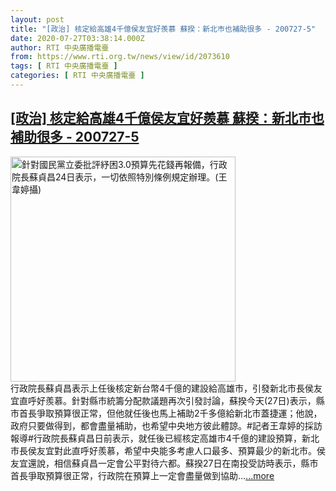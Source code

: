 ```yaml
---
layout: post
title: "[政治] 核定給高雄4千億侯友宜好羨慕 蘇揆：新北巿也補助很多 - 200727-5"
date: 2020-07-27T03:38:14.000Z
author: RTI 中央廣播電臺
from: https://www.rti.org.tw/news/view/id/2073610
tags: [ RTI 中央廣播電臺 ]
categories: [ RTI 中央廣播電臺 ]
---
```

<!--1595821094000-->
[[政治] 核定給高雄4千億侯友宜好羨慕 蘇揆：新北巿也補助很多 - 200727-5](https://www.rti.org.tw/news/view/id/2073610)
------

<div>
<img src="https://static.rti.org.tw/assets/thumbnails/2020/07/24/d2304793ba9b58a10f1bcac49e0f23cc.jpg" width="360" alt="針對國民黨立委批評紓困3.0預算先花錢再報備，行政院長蘇貞昌24日表示，一切依照特別條例規定辦理。(王韋婷攝)" title="針對國民黨立委批評紓困3.0預算先花錢再報備，行政院長蘇貞昌24日表示，一切依照特別條例規定辦理。(王韋婷攝)"><br>行政院長蘇貞昌表示上任後核定新台幣4千億的建設給高雄市，引發新北市長侯友宜直呼好羨慕。針對縣市統籌分配款議題再次引發討論，蘇揆今天(27日)表示，縣市首長爭取預算很正常，但他就任後也馬上補助2千多億給新北市蓋捷運；他說，政府只要做得到，都會盡量補助，也希望中央地方彼此體諒。#記者王韋婷的採訪報導#行政院長蘇貞昌日前表示，就任後已經核定高雄市4千億的建設預算，新北市長侯友宜對此直呼好羨慕，希望中央能多考慮人口最多、預算最少的新北市。侯友宜還說，相信蘇貞昌一定會公平對待六都。蘇揆27日在南投受訪時表示，縣市首長爭取預算很正常，行政院在預算上一定會盡量做到協助...<a target="_blank" href="https://www.rti.org.tw/news/view/id/2073610">...more</a>
</div>
